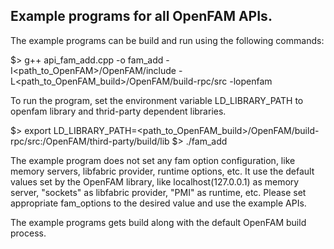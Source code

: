 ## Example programs for all OpenFAM APIs.

The example programs can be build and run using the following commands:

$> g++ api_fam_add.cpp -o fam_add -I<path_to_OpenFAM>/OpenFAM/include -L<path_to_OpenFAM_build>/OpenFAM/build-rpc/src -lopenfam

To run the program, set the environment variable LD_LIBRARY_PATH to openfam library and thrid-party dependent libraries.

$> export LD_LIBRARY_PATH=<path_to_OpenFAM_build>/OpenFAM/build-rpc/src:<path-to-OpenFAM>/OpenFAM/third-party/build/lib
$> ./fam_add


The example program does not set any fam option configuration, like memory servers, libfabric provider, runtime options, etc. It use the default values set by the OpenFAM library, like localhost(127.0.0.1) as memory server, "sockets" as libfabric provider, "PMI" as runtime, etc. Please set appropriate fam_options to the desired value and use the example APIs.

The example programs gets build along with the default OpenFAM build process.

